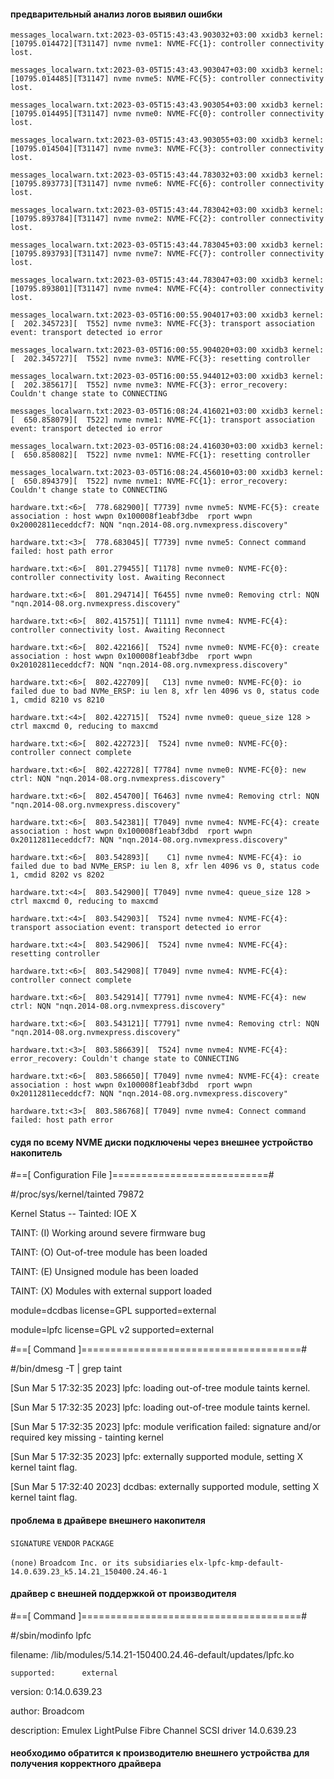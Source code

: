 #### предварительный анализ логов выявил ошибки 

`messages_localwarn.txt:2023-03-05T15:43:43.903032+03:00 xxidb3 kernel: [10795.014472][T31147] nvme nvme1: NVME-FC{1}: controller connectivity lost.`

`messages_localwarn.txt:2023-03-05T15:43:43.903047+03:00 xxidb3 kernel: [10795.014485][T31147] nvme nvme5: NVME-FC{5}: controller connectivity lost.`

`messages_localwarn.txt:2023-03-05T15:43:43.903054+03:00 xxidb3 kernel: [10795.014495][T31147] nvme nvme0: NVME-FC{0}: controller connectivity lost.`

`messages_localwarn.txt:2023-03-05T15:43:43.903055+03:00 xxidb3 kernel: [10795.014504][T31147] nvme nvme3: NVME-FC{3}: controller connectivity lost.`

`messages_localwarn.txt:2023-03-05T15:43:44.783032+03:00 xxidb3 kernel: [10795.893773][T31147] nvme nvme6: NVME-FC{6}: controller connectivity lost.`

`messages_localwarn.txt:2023-03-05T15:43:44.783042+03:00 xxidb3 kernel: [10795.893784][T31147] nvme nvme2: NVME-FC{2}: controller connectivity lost.`

`messages_localwarn.txt:2023-03-05T15:43:44.783045+03:00 xxidb3 kernel: [10795.893793][T31147] nvme nvme7: NVME-FC{7}: controller connectivity lost.`

`messages_localwarn.txt:2023-03-05T15:43:44.783047+03:00 xxidb3 kernel: [10795.893801][T31147] nvme nvme4: NVME-FC{4}: controller connectivity lost.`

`messages_localwarn.txt:2023-03-05T16:00:55.904017+03:00 xxidb3 kernel: [  202.345723][  T552] nvme nvme3: NVME-FC{3}: transport association event: transport detected io error`

`messages_localwarn.txt:2023-03-05T16:00:55.904020+03:00 xxidb3 kernel: [  202.345727][  T552] nvme nvme3: NVME-FC{3}: resetting controller`

`messages_localwarn.txt:2023-03-05T16:00:55.944012+03:00 xxidb3 kernel: [  202.385617][  T552] nvme nvme3: NVME-FC{3}: error_recovery: Couldn't change state to CONNECTING`

`messages_localwarn.txt:2023-03-05T16:08:24.416021+03:00 xxidb3 kernel: [  650.858079][  T522] nvme nvme1: NVME-FC{1}: transport association event: transport detected io error`

`messages_localwarn.txt:2023-03-05T16:08:24.416030+03:00 xxidb3 kernel: [  650.858082][  T522] nvme nvme1: NVME-FC{1}: resetting controller`

`messages_localwarn.txt:2023-03-05T16:08:24.456010+03:00 xxidb3 kernel: [  650.894379][  T522] nvme nvme1: NVME-FC{1}: error_recovery: Couldn't change state to CONNECTING`



`hardware.txt:<6>[  778.682900][ T7739] nvme nvme5: NVME-FC{5}: create association : host wwpn 0x100008f1eabf3dbe  rport wwpn 0x20002811eceddcf7: NQN "nqn.2014-08.org.nvmexpress.discovery"`

`hardware.txt:<3>[  778.683045][ T7739] nvme nvme5: Connect command failed: host path error`

`hardware.txt:<6>[  801.279455][ T1178] nvme nvme0: NVME-FC{0}: controller connectivity lost. Awaiting Reconnect`

`hardware.txt:<6>[  801.294714][ T6455] nvme nvme0: Removing ctrl: NQN "nqn.2014-08.org.nvmexpress.discovery"`

`hardware.txt:<6>[  802.415751][ T1111] nvme nvme4: NVME-FC{4}: controller connectivity lost. Awaiting Reconnect`

`hardware.txt:<6>[  802.422166][  T524] nvme nvme0: NVME-FC{0}: create association : host wwpn 0x100008f1eabf3dbe  rport wwpn 0x20102811eceddcf7: NQN "nqn.2014-08.org.nvmexpress.discovery"`

`hardware.txt:<6>[  802.422709][   C13] nvme nvme0: NVME-FC{0}: io failed due to bad NVMe_ERSP: iu len 8, xfr len 4096 vs 0, status code 1, cmdid 8210 vs 8210`

`hardware.txt:<4>[  802.422715][  T524] nvme nvme0: queue_size 128 > ctrl maxcmd 0, reducing to maxcmd`

`hardware.txt:<6>[  802.422723][  T524] nvme nvme0: NVME-FC{0}: controller connect complete`

`hardware.txt:<6>[  802.422728][ T7784] nvme nvme0: NVME-FC{0}: new ctrl: NQN "nqn.2014-08.org.nvmexpress.discovery"`

`hardware.txt:<6>[  802.454700][ T6463] nvme nvme4: Removing ctrl: NQN "nqn.2014-08.org.nvmexpress.discovery"`

`hardware.txt:<6>[  803.542381][ T7049] nvme nvme4: NVME-FC{4}: create association : host wwpn 0x100008f1eabf3dbd  rport wwpn 0x20112811eceddcf7: NQN "nqn.2014-08.org.nvmexpress.discovery"`

`hardware.txt:<6>[  803.542893][    C1] nvme nvme4: NVME-FC{4}: io failed due to bad NVMe_ERSP: iu len 8, xfr len 4096 vs 0, status code 1, cmdid 8202 vs 8202`

`hardware.txt:<4>[  803.542900][ T7049] nvme nvme4: queue_size 128 > ctrl maxcmd 0, reducing to maxcmd`

`hardware.txt:<4>[  803.542903][  T524] nvme nvme4: NVME-FC{4}: transport association event: transport detected io error`

`hardware.txt:<4>[  803.542906][  T524] nvme nvme4: NVME-FC{4}: resetting controller`

`hardware.txt:<6>[  803.542908][ T7049] nvme nvme4: NVME-FC{4}: controller connect complete`

`hardware.txt:<6>[  803.542914][ T7791] nvme nvme4: NVME-FC{4}: new ctrl: NQN "nqn.2014-08.org.nvmexpress.discovery"`

`hardware.txt:<6>[  803.543121][ T7791] nvme nvme4: Removing ctrl: NQN "nqn.2014-08.org.nvmexpress.discovery"`

`hardware.txt:<3>[  803.586639][  T524] nvme nvme4: NVME-FC{4}: error_recovery: Couldn't change state to CONNECTING`

`hardware.txt:<6>[  803.586650][ T7049] nvme nvme4: NVME-FC{4}: create association : host wwpn 0x100008f1eabf3dbd  rport wwpn 0x20112811eceddcf7: NQN "nqn.2014-08.org.nvmexpress.discovery"`

`hardware.txt:<3>[  803.586768][ T7049] nvme nvme4: Connect command failed: host path error`

#### судя по всему NVME диски подключены через внешнее устройство накопитель

#==[ Configuration File ]===========================#

#/proc/sys/kernel/tainted
79872


Kernel Status -- Tainted:            IOE  X   

  TAINT: (I) Working around severe firmware bug
  
  TAINT: (O) Out-of-tree module has been loaded
  
  TAINT: (E) Unsigned module has been loaded
  
  TAINT: (X) Modules with external support loaded

module=dcdbas             license=GPL               supported=external      

module=lpfc               license=GPL v2            supported=external       

#==[ Command ]======================================#

#/bin/dmesg -T | grep taint

[Sun Mar  5 17:32:35 2023] lpfc: loading out-of-tree module taints kernel.

[Sun Mar  5 17:32:35 2023] lpfc: loading out-of-tree module taints kernel.

[Sun Mar  5 17:32:35 2023] lpfc: module verification failed: signature and/or required key missing - tainting kernel

[Sun Mar  5 17:32:35 2023] lpfc: externally supported module, setting X kernel taint flag.

[Sun Mar  5 17:32:40 2023] dcdbas: externally supported module, setting X kernel taint flag.


#### проблема в драйвере внешнего накопителя

`SIGNATURE`         `VENDOR`                               `PACKAGE`

`(none)`        `Broadcom Inc. or its subsidiaries`       `elx-lpfc-kmp-default-14.0.639.23_k5.14.21_150400.24.46-1`

#### драйвер с внешней поддержкой от производителя 

#==[ Command ]======================================#

#/sbin/modinfo lpfc

filename:       /lib/modules/5.14.21-150400.24.46-default/updates/lpfc.ko

`supported:      external`

version:        0:14.0.639.23

author:         Broadcom

description:    Emulex LightPulse Fibre Channel SCSI driver 14.0.639.23

#### необходимо обратится к производителю внешнего устройства для получения корректного драйвера
